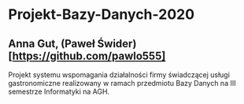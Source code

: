 # Projekt-Bazy-Danych-2020
## Anna Gut, (Paweł Świder)[https://github.com/pawlo555]
Projekt systemu wspomagania działalności firmy świadczącej usługi gastronomiczne realizowany w ramach przedmiotu Bazy Danych na III semestrze Informatyki na AGH.

